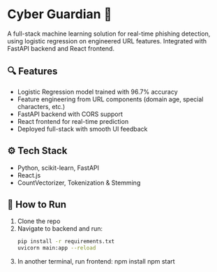 # Cyber Guardian 🔐

A full-stack machine learning solution for real-time phishing detection, using logistic regression on engineered URL features. Integrated with FastAPI backend and React frontend.

## 🔍 Features
- Logistic Regression model trained with 96.7% accuracy
- Feature engineering from URL components (domain age, special characters, etc.)
- FastAPI backend with CORS support
- React frontend for real-time prediction
- Deployed full-stack with smooth UI feedback

## ⚙️ Tech Stack
- Python, scikit-learn, FastAPI
- React.js
- CountVectorizer, Tokenization & Stemming

## 🚀 How to Run
1. Clone the repo
2. Navigate to backend and run:
   ```bash
   pip install -r requirements.txt
   uvicorn main:app --reload
3. In another terminal, run frontend:
   npm install
   npm start
